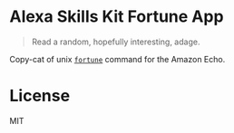 # Alexa Skills Kit Fortune App

> Read a random, hopefully interesting, adage.

Copy-cat of unix [`fortune`](https://en.wikipedia.org/wiki/Fortune_(Unix)) command for the Amazon Echo.

# License

MIT
